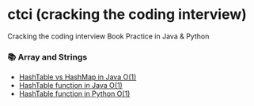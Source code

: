 # ctci (cracking the coding interview)
Cracking the coding interview Book Practice in Java &amp; Python

### :books: Array and Strings
- [HashTable vs HashMap in Java O(1)](https://github.com/Aclaputra/ctci/blob/main/src/main/java/ctci/HashTableVSHashMap.java) 
- [HashTable function in Java O(1)](https://github.com/Aclaputra/ctci/blob/main/src/main/java/ctci/HashTableFunction.java)
- [HashTable function in Python O(1)](https://github.com/Aclaputra/ctci/blob/main/src/main/python/ctci/HashTableFunction.py)
